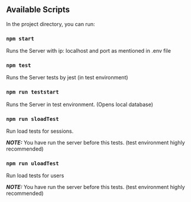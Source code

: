 ## Available Scripts

In the project directory, you can run:

### `npm start`

Runs the Server with ip: localhost and port as mentioned in .env file

### `npm test`

Runs the Server tests by jest (in test environment)

### `npm run teststart`

Runs the Server in test environment.
(Opens local database)

### `npm run sloadTest`
Run load tests for sessions.

**_NOTE:_** You have run the server before this tests. (test environment highly recommended)

### `npm run uloadTest`
Run load tests for users

**_NOTE:_** You have run the server before this tests. (test environment highly recommended)

